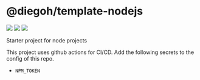 # @diegoh/template-nodejs

![](https://github.com/diegoh/template-nodejs/workflows/Test/badge.svg) ![](https://github.com/diegoh/template-nodejs/workflows/Security/badge.svg) ![](https://github.com/diegoh/template-nodejs/workflows/Publish/badge.svg)

Starter project for node projects

This project uses github actions for CI/CD.
Add the following secrets to the config of this repo.

- `NPM_TOKEN`
